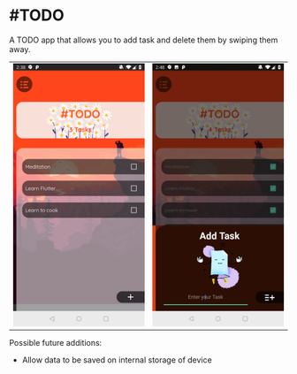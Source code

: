 # #TODO

A TODO app that allows you to add task and delete them by swiping them away.

| |  |
|--|--|
| ![](./homepage.jpg) |![](./add_task.jpg)|

Possible future additions:
- Allow data to be saved on internal storage of device
